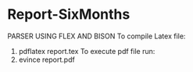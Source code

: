 # Report-SixMonths
PARSER USING FLEX AND BISON
To compile Latex file:
1. pdflatex report.tex
To execute pdf file run:
2. evince report.pdf
